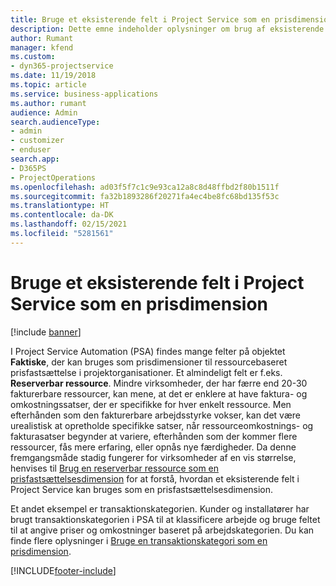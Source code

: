 ```yaml
---
title: Bruge et eksisterende felt i Project Service som en prisdimension
description: Dette emne indeholder oplysninger om brug af eksisterende felter i Project Service som prisdimensioner.
author: Rumant
manager: kfend
ms.custom:
- dyn365-projectservice
ms.date: 11/19/2018
ms.topic: article
ms.service: business-applications
ms.author: rumant
audience: Admin
search.audienceType:
- admin
- customizer
- enduser
search.app:
- D365PS
- ProjectOperations
ms.openlocfilehash: ad03f5f7c1c9e93ca12a8c8d48ffbd2f80b1511f
ms.sourcegitcommit: fa32b1893286f20271fa4ec4be8fc68bd135f53c
ms.translationtype: HT
ms.contentlocale: da-DK
ms.lasthandoff: 02/15/2021
ms.locfileid: "5281561"
---
```

# <a name="use-an-existing-field-in-project-service-as-a-pricing-dimension"></a>Bruge et eksisterende felt i Project Service som en prisdimension

[!include [banner](../includes/psa-now-project-operations.md)]

I Project Service Automation (PSA) findes mange felter på objektet **Faktiske**, der kan bruges som prisdimensioner til ressourcebaseret prisfastsættelse i projektorganisationer. Et almindeligt felt er f.eks. **Reserverbar ressource**. Mindre virksomheder, der har færre end 20-30 fakturerbare ressourcer, kan mene, at det er enklere at have faktura- og omkostningssatser, der er specifikke for hver enkelt ressource. Men efterhånden som den fakturerbare arbejdsstyrke vokser, kan det være urealistisk at opretholde specifikke satser, når ressourceomkostnings- og fakturasatser begynder at variere, efterhånden som der kommer flere ressourcer, fås mere erfaring, eller opnås nye færdigheder. Da denne fremgangsmåde stadig fungerer for virksomheder af en vis størrelse, henvises til [Brug en reserverbar ressource som en prisfastsættelsesdimension](bookable-resource-pricing-dimension.md) for at forstå, hvordan et eksisterende felt i Project Service kan bruges som en prisfastsættelsesdimension.

Et andet eksempel er transaktionskategorien. Kunder og installatører har brugt transaktionskategorien i PSA til at klassificere arbejde og bruge feltet til at angive priser og omkostninger baseret på arbejdskategorien. Du kan finde flere oplysninger i [Bruge en transaktionskategori som en prisdimension](transaction-category-pricing-dimension.md).


[!INCLUDE[footer-include](../includes/footer-banner.md)]